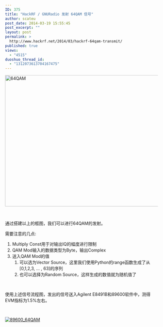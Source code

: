 ```yaml
---
ID: 375
title: "HackRF / GNURadio 发射 64QAM 信号"
author: scateu
post_date: 2014-03-19 15:55:45
post_excerpt: ""
layout: post
permalink: >
  http://www.hackrf.net/2014/03/hackrf-64qam-transmit/
published: true
views:
  - "4515"
duoshuo_thread_id:
  - "1312073613704167475"
---
```

<a href="http://www.hackrf.net/wp-content/uploads/2014/03/64QAM.png"><img class="alignnone size-full wp-image-376" alt="64QAM" src="http://www.hackrf.net/wp-content/uploads/2014/03/64QAM.png" width="829" height="431" /></a>

&nbsp;

通过搭建以上的框图，我们可以进行64QAM的发射。

需要注意的几点:
<ol>
	<li>Multiply Const用于对输出IQ的幅度进行限制</li>
	<li>QAM Mod输入的数据类型为Byte，输出Complex</li>
	<li>送入QAM Mod的值
<ol>
	<li>可以选为Vector Source，这里我们使用Python的range函数生成了从[0,1,2,3, ... , 63]的序列</li>
	<li>也可以选择为Random Source，这样生成的数值就为随机值了</li>
</ol>
</li>
</ol>
&nbsp;

使用上述信号流程图，发出的信号送入Agilent E8491B和89600软件中，测得EVM指标为1.5%左右。

&nbsp;

<a href="http://www.hackrf.net/wp-content/uploads/2014/03/89600_64QAM.png"><img class="alignnone size-full wp-image-259" alt="89600_64QAM" src="http://www.hackrf.net/wp-content/uploads/2014/03/89600_64QAM.png" /></a>
